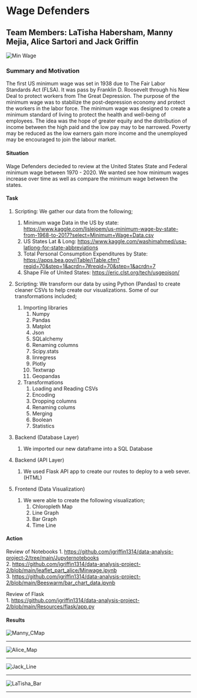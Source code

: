 # Wage Defenders

## Team Members: LaTisha Habersham, Manny Mejia, Alice Sartori and Jack Griffin

![Min Wage](https://media.giphy.com/media/McTlbb1oyHvHm2ToXp/giphy.gif)<br>

### Summary and Motivation
The first US minimum wage was set in 1938 due to The Fair Labor Standards Act (FLSA). It was pass by Franklin D. Roosevelt through his New Deal to protect workers from The Great Depression. The purpose of the minimum wage was to stabilize the post-depression economy and protect the workers in the labor force. The minimum wage was designed to create a minimum standard of living to protect the health and well-being of employees. The idea was the hope of greater equity and the distribution of income between the high paid and the low pay may to be narrowed. Poverty may be reduced as the low earners gain more income and the unemployed may be encouraged to join the labour market.<br>

#### Situation
Wage Defenders decieded to review at the United States State and Federal minimum wage between 1970 - 2020. We wanted see how minimum wages increase over time as well as compare the minimum wage between the states.<br>

#### Task
1. Scripting: We gather our data from the following;<br>

    1. Minimum wage Data in the US by state: https://www.kaggle.com/lislejoem/us-minimum-wage-by-state-from-1968-to-2017?select=Minimum+Wage+Data.csv<br>
    2. US States Lat & Long: https://www.kaggle.com/washimahmed/usa-latlong-for-state-abbreviations<br>
    3. Total Personal Consumption Expenditures by State: https://apps.bea.gov/iTable/iTable.cfm?reqid=70&step=1&acrdn=7#reqid=70&step=1&acrdn=7<br>
    4. Shape File of United States: https://eric.clst.org/tech/usgeojson/

2. Scripting: We transform our data by using Python (Pandas) to create cleaner CSVs to help create our visualizations. Some of our transformations included;<br>
    1. Importing libraries
        1. Numpy<br>
        2. Pandas<br>
        3. Matplot<br>
        4. Json<br>
        5. SQLalchemy<br>
        6. Renaming columns<br>
        7. Scipy.stats<br>
        8. linregress<br>
        9. Plotly<br>
        10. Textwrap<br>
        11. Geopandas<br>
    2. Transformations
        1. Loading and Reading CSVs<br>
        2. Encoding<br>
        3. Dropping columns<br>
        4. Renaming colums<br>
        5. Merging<br>
        6. Boolean<br>
        7. Statistics<br>
3. Backend (Database Layer)<br>
    1. We imported our new dataframe into a SQL Database<br>
    
4. Backend (API Layer)<br>
    1. We used Flask API app to create our routes to deploy to a web sever. (HTML)<br>
    
5. Frontend (Data Visualization)<br>
    1. We were able to create the following visualization;<br>
        1. Chloropleth Map<br>
        2. Line Graph<br>
        3. Bar Graph<br>
        4. Time Line<br>

#### Action<br>
Review of Notebooks
    1. https://github.com/jgriffin1314/data-analysis-project-2/tree/main/Jupyternotebooks<br>
    2. https://github.com/jgriffin1314/data-analysis-project-2/blob/main/leaflet_part_alice/Minwage.ipynb<br>
    3. https://github.com/jgriffin1314/data-analysis-project-2/blob/main/Beeswarm/bar_chart_data.ipynb<br>

Review of Flask<br>
    1. https://github.com/jgriffin1314/data-analysis-project-2/blob/main/Resources/flask/app.py<br>

#### Results<br>
![Manny_CMap](https://github.com/jgriffin1314/data-analysis-project-2/blob/main/Manny_CG.png)<hr>
![Alice_Map](https://github.com/jgriffin1314/data-analysis-project-2/blob/main/Alice_Map.png)<hr>
![Jack_Line](https://github.com/jgriffin1314/data-analysis-project-2/blob/main/Jack_Line.png)<hr>
![LaTisha_Bar](https://github.com/jgriffin1314/data-analysis-project-2/blob/main/LaTisha_Bar.png)<hr>
